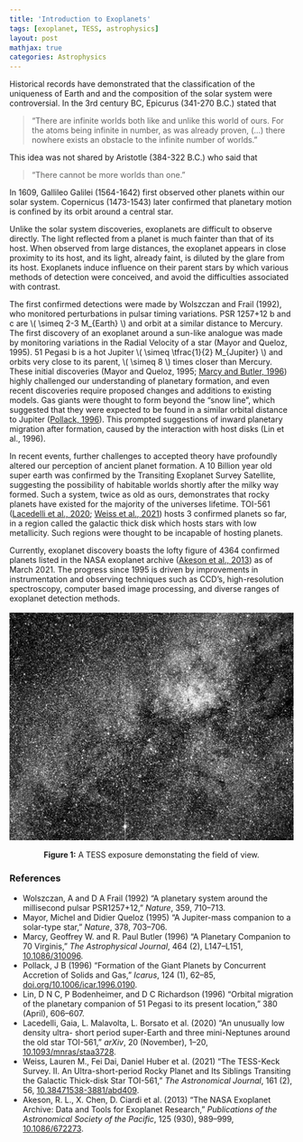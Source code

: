 ```yaml
---
title: 'Introduction to Exoplanets'
tags: [exoplanet, TESS, astrophysics]
layout: post
mathjax: true
categories: Astrophysics
---
```


Historical records have demonstrated that the classification of the uniqueness of Earth and and the composition of the solar system were controversial. In the 3rd century BC, Epicurus (341-270 B.C.) stated that 

> “There are infinite worlds both like and unlike this world of ours. For the atoms being infinite in number, as was already proven, (...) there nowhere exists an obstacle to the infinite number of worlds.”

This idea was not shared by Aristotle (384-322 B.C.) who said that 

> “There cannot be more worlds than one.”

In 1609, Gallileo Galilei (1564-1642) first observed other planets within our solar system. Copernicus (1473-1543) later confirmed that planetary motion is confined by its orbit around a central star.

Unlike the solar system discoveries, exoplanets are difficult to observe directly. The light reflected from a planet is much fainter than that of its host. When observed from large distances, the exoplanet appears in close proximity to its host, and its light, already faint, is diluted by the glare from its host. Exoplanets induce influence on their parent stars by which various methods of detection were conceived, and avoid the difficulties associated with contrast.

The first confirmed detections were made by Wolszczan and Frail (1992), who monitored perturbations in pulsar timing variations. PSR 1257+12 b and c are \\( \simeq 2-3 M_{Earth} \\) and orbit at a similar distance to Mercury. The first discovery of an exoplanet around a sun-like analogue was made by monitoring variations in the Radial Velocity of a star (Mayor and Queloz, 1995). 51 Pegasi b is a hot Jupiter \\( \simeq \tfrac{1}{2} M_{Jupiter} \\) and orbits very close to its parent, \\( \simeq 8 \\) times closer than Mercury. These initial discoveries (Mayor and Queloz, 1995; [Marcy and Butler, 1996](https://iopscience.iop.org/article/10.1086/310096)) highly challenged our understanding of planetary formation, and even recent discoveries require proposed changes and additions to existing models. Gas giants were thought to form beyond the “snow line”, which suggested that they were expected to be found in a similar orbital distance to Jupiter ([Pollack, 1996](https://dx.doi.org/doi.org/10.1006/icar.1996.0190)). This prompted suggestions of inward planetary migration after formation, caused by the interaction with host disks (Lin et al., 1996).

In recent events, further challenges to accepted theory have profoundly altered our perception of ancient planet formation. A 10 Billion year old super earth was confirmed by the Transiting Exoplanet Survey Satellite, suggesting the possibility of habitable worlds shortly after the milky way formed. Such a system, twice as old as ours, demonstrates that rocky planets have existed for the majority of the universes lifetime. TOI-561 ([Lacedelli et al., 2020](https://academic.oup.com/mnras/article/501/3/4148/6027695); [Weiss et al., 2021](https://iopscience.iop.org/article/10.3847/1538-3881/abd409)) hosts 3 confirmed planets so far, in a region called the galactic thick disk which hosts stars with low metallicity. Such regions were thought to be incapable of hosting planets.

Currently, exoplanet discovery boasts the lofty figure of 4364 confirmed planets listed in the NASA exoplanet archive ([Akeson et al., 2013](https://iopscience.iop.org/article/10.1086/672273)) as of March 2021. The progress since 1995 is driven by improvements in instrumentation and observing techniques such as CCD’s, high-resolution spectroscopy, computer based image processing, and diverse ranges of exoplanet detection methods.
<br>  
[![png](https://raw.githubusercontent.com/sourestdeeds/sourestdeeds.github.io/main/_posts/2021-10-14-exoplanet-intro/2880px-TESS_test_image.jpeg)](https://raw.githubusercontent.com/sourestdeeds/sourestdeeds.github.io/main/_posts/2021-10-14-exoplanet-intro/2880px-TESS_test_image.jpeg)
<center><b>Figure 1:</b> A TESS exposure demonstating the field of view.</center>    

### References

- Wolszczan, A and D A Frail (1992) “A planetary system around the millisecond pulsar PSR1257+12,” *Nature*, 359, 710–713.
- Mayor, Michel and Didier Queloz (1995) “A Jupiter-mass companion to a solar-type star,” *Nature*, 378, 703–706.
- Marcy, Geoffrey W. and R. Paul Butler (1996) “A Planetary Companion to 70 Virginis,” *The Astrophysical Journal*, 464 (2), L147–L151, [10.1086/310096](https://iopscience.iop.org/article/10.1086/310096).
- Pollack, J B (1996) “Formation of the Giant Planets by Concurrent Accretion of Solids and Gas,” *Icarus*, 124 (1), 62–85, [doi.org/10.1006/icar.1996.0190](https://dx.doi.org/doi.org/10.1006/icar.1996.0190).
- Lin, D N C, P Bodenheimer, and D C Richardson (1996) “Orbital migration of the planetary companion of 51 Pegasi to its present location,” 380 (April), 606–607.
- Lacedelli, Gaia, L. Malavolta, L. Borsato et al. (2020) “An unusually low density ultra- short period super-Earth and three mini-Neptunes around the old star TOI-561,” *arXiv*, 20 (November), 1–20, [10.1093/mnras/staa3728](https://academic.oup.com/mnras/article/501/3/4148/6027695).
- Weiss, Lauren M., Fei Dai, Daniel Huber et al. (2021) “The TESS-Keck Survey. II. An Ultra-short-period Rocky Planet and Its Siblings Transiting the Galactic Thick-disk Star TOI-561,” *The Astronomical Journal*, 161 (2), 56, [10.38471538-3881/abd409](https://iopscience.iop.org/article/10.3847/1538-3881/abd409).
- Akeson, R. L., X. Chen, D. Ciardi et al. (2013) “The NASA Exoplanet Archive: Data and Tools for Exoplanet Research,” *Publications of the Astronomical Society of the Pacific*, 125 (930), 989–999, [10.1086/672273](https://iopscience.iop.org/article/10.1086/672273).